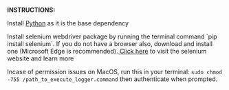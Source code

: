<b>INSTRUCTIONS:</b>

<p> Install <a href='https://www.python.org/downloads/'>Python</a> as it is the base dependency </p>
<p> </p>Install selenium webdriver package by running the terminal command `pip install selenium`. If you do not have a browser also, download and install one (Microsoft Edge is recommended).<a href='https://www.selenium.dev/documentation/webdriver/getting_started/install_drivers/'> Click here</a> to visit the selenium website and learn more </p>

Incase of permission issues on MacOS, run this in your terminal: `sudo chmod -755 /path_to_execute_logger.command` then authenticate when prompted.
